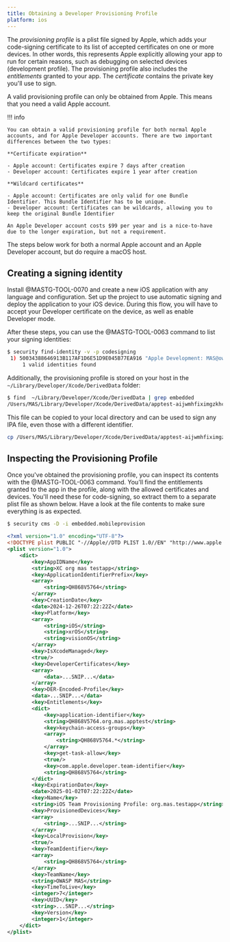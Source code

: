 ```yaml
---
title: Obtaining a Developer Provisioning Profile
platform: ios
---
```


The _provisioning profile_ is a plist file signed by Apple, which adds your code-signing certificate to its list of accepted certificates on one or more devices. In other words, this represents Apple explicitly allowing your app to run for certain reasons, such as debugging on selected devices (development profile). The provisioning profile also includes the _entitlements_ granted to your app. The _certificate_ contains the private key you'll use to sign.

A valid provisioning profile can only be obtained from Apple. This means that you need a valid Apple account.

!!! info

    You can obtain a valid provisioning profile for both normal Apple accounts, and for Apple Developer accounts. There are two important differences between the two types:

    **Certificate expiration**

    - Apple account: Certificates expire 7 days after creation
    - Developer account: Certificates expire 1 year after creation

    **Wildcard certificates**

    - Apple account: Certificates are only valid for one Bundle Identifier. This Bundle Identifier has to be unique.
    - Developer account: Certificates can be wildcards, allowing you to keep the original Bundle Identifier

    An Apple Developer account costs $99 per year and is a nice-to-have due to the longer expiration, but not a requirement.

The steps below work for both a normal Apple account and an Apple Developer account, but do require a macOS host.

## Creating a signing identity

Install @MASTG-TOOL-0070 and create a new iOS application with any language and configuration. Set up the project to use automatic signing and deploy the application to your iOS device. During this flow, you will have to accept your Developer certificate on the device, as well as enable Developer mode.

After these steps, you can use the @MASTG-TOOL-0063 command to list your signing identities:

```bash
$ security find-identity -v -p codesigning
 1) 50034388646913B117AF1D6E51D9E045B77EA916 "Apple Development: MAS@owasp.org (LVGBSLUQB4)"
     1 valid identities found
```

Additionally, the provisioning profile is stored on your host in the ` ~/Library/Developer/Xcode/DerivedData` folder:

```bash
$ find  ~/Library/Developer/Xcode/DerivedData | grep embedded
/Users/MAS/Library/Developer/Xcode/DerivedData/apptest-aijwmhfiximgzkhcmnluxrscflyc/Build/Products/Debug-iphoneos/apptest.app/embedded.mobileprovision
```

This file can be copied to your local directory and can be used to sign any IPA file, even those with a different identifier.

```bash
cp /Users/MAS/Library/Developer/Xcode/DerivedData/apptest-aijwmhfiximgzkhcmnluxrscflyc/Build/Products/Debug-iphoneos/apptest.app/embedded.mobileprovision ./embedded.mobileprovision
```

## Inspecting the Provisioning Profile

Once you've obtained the provisioning profile, you can inspect its contents with the @MASTG-TOOL-0063 command. You'll find the entitlements granted to the app in the profile, along with the allowed certificates and devices. You'll need these for code-signing, so extract them to a separate plist file as shown below. Have a look at the file contents to make sure everything is as expected.

```bash
$ security cms -D -i embedded.mobileprovision
```

```xml
<?xml version="1.0" encoding="UTF-8"?>
<!DOCTYPE plist PUBLIC "-//Apple//DTD PLIST 1.0//EN" "http://www.apple.com/DTDs/PropertyList-1.0.dtd">
<plist version="1.0">
	<dict>
		<key>AppIDName</key>
		<string>XC org mas testapp</string>
		<key>ApplicationIdentifierPrefix</key>
		<array>
			<string>QH868V5764</string>
		</array>
		<key>CreationDate</key>
		<date>2024-12-26T07:22:22Z</date>
		<key>Platform</key>
		<array>
			<string>iOS</string>
			<string>xrOS</string>
			<string>visionOS</string>
		</array>
		<key>IsXcodeManaged</key>
		<true/>
		<key>DeveloperCertificates</key>
		<array>
			<data>...SNIP...</data>
		</array>
		<key>DER-Encoded-Profile</key>
		<data>...SNIP...</data>
		<key>Entitlements</key>
		<dict>
			<key>application-identifier</key>
			<string>QH868V5764.org.mas.apptest</string>
			<key>keychain-access-groups</key>
			<array>
				<string>QH868V5764.*</string>
			</array>
			<key>get-task-allow</key>
			<true/>
			<key>com.apple.developer.team-identifier</key>
			<string>QH868V5764</string>
		</dict>
		<key>ExpirationDate</key>
		<date>2025-01-02T07:22:22Z</date>
		<key>Name</key>
		<string>iOS Team Provisioning Profile: org.mas.testapp</string>
		<key>ProvisionedDevices</key>
		<array>
			<string>...SNIP...</string>
		</array>
		<key>LocalProvision</key>
		<true/>
		<key>TeamIdentifier</key>
		<array>
			<string>QH868V5764</string>
		</array>
		<key>TeamName</key>
		<string>OWASP MAS</string>
		<key>TimeToLive</key>
		<integer>7</integer>
		<key>UUID</key>
		<string>...SNIP...</string>
		<key>Version</key>
		<integer>1</integer>
	</dict>
</plist>
```
